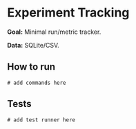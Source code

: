 # Experiment Tracking

**Goal:** Minimal run/metric tracker.

**Data:** SQLite/CSV.

## How to run

```
# add commands here
```

## Tests

```
# add test runner here
```
